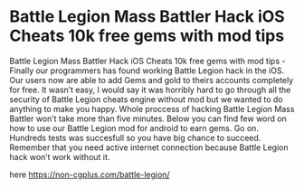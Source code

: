 # Battle Legion Mass Battler Hack iOS Cheats 10k free gems with mod tips

Battle Legion Mass Battler Hack iOS Cheats 10k free gems with mod tips - Finally our programmers has found working Battle Legion hack in the iOS. Our users now are able to add Gems and gold to theirs accounts completely for free. It wasn’t easy, I would say it was horribly hard to go  through all the security of Battle Legion cheats engine without mod but we wanted to do anything to make you happy. Whole proccess of hacking Battle Legion Mass Battler won’t take more than five minutes.  Below you can find few word on how to use our Battle Legion mod for android to earn gems. Go on. Hundreds tests was succesfull so you have big chance to succeed. Remember that you need active internet connection because Battle Legion hack won’t work without it.

here https://non-cgplus.com/battle-legion/



